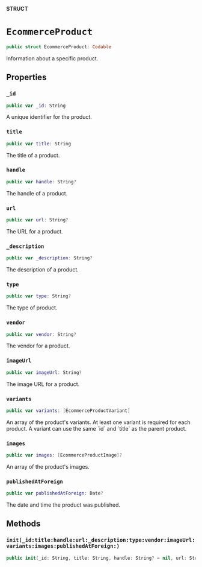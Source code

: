 **STRUCT**

# `EcommerceProduct`

```swift
public struct EcommerceProduct: Codable
```

Information about a specific product.

## Properties
### `_id`

```swift
public var _id: String
```

A unique identifier for the product.

### `title`

```swift
public var title: String
```

The title of a product.

### `handle`

```swift
public var handle: String?
```

The handle of a product.

### `url`

```swift
public var url: String?
```

The URL for a product.

### `_description`

```swift
public var _description: String?
```

The description of a product.

### `type`

```swift
public var type: String?
```

The type of product.

### `vendor`

```swift
public var vendor: String?
```

The vendor for a product.

### `imageUrl`

```swift
public var imageUrl: String?
```

The image URL for a product.

### `variants`

```swift
public var variants: [EcommerceProductVariant]
```

An array of the product&#x27;s variants. At least one variant is required for each product. A variant can use the same &#x60;id&#x60; and &#x60;title&#x60; as the parent product.

### `images`

```swift
public var images: [EcommerceProductImage]?
```

An array of the product&#x27;s images.

### `publishedAtForeign`

```swift
public var publishedAtForeign: Date?
```

The date and time the product was published.

## Methods
### `init(_id:title:handle:url:_description:type:vendor:imageUrl:variants:images:publishedAtForeign:)`

```swift
public init(_id: String, title: String, handle: String? = nil, url: String? = nil, _description: String? = nil, type: String? = nil, vendor: String? = nil, imageUrl: String? = nil, variants: [EcommerceProductVariant], images: [EcommerceProductImage]? = nil, publishedAtForeign: Date? = nil)
```
